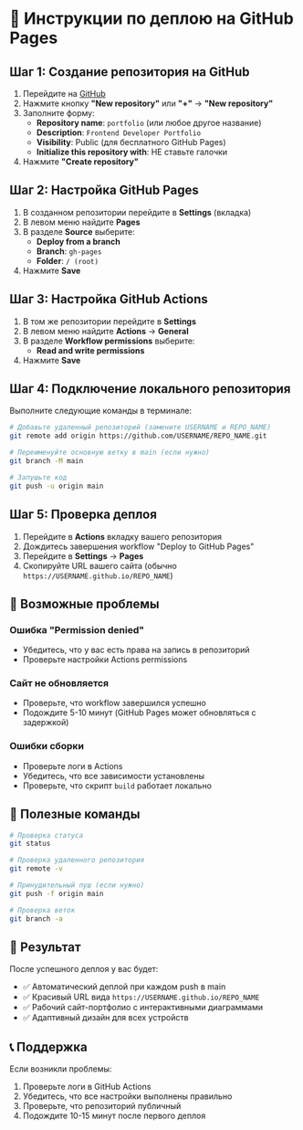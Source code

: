 # 🚀 Инструкции по деплою на GitHub Pages

## Шаг 1: Создание репозитория на GitHub

1. Перейдите на [GitHub](https://github.com)
2. Нажмите кнопку **"New repository"** или **"+"** → **"New repository"**
3. Заполните форму:
   - **Repository name**: `portfolio` (или любое другое название)
   - **Description**: `Frontend Developer Portfolio`
   - **Visibility**: Public (для бесплатного GitHub Pages)
   - **Initialize this repository with**: НЕ ставьте галочки
4. Нажмите **"Create repository"**

## Шаг 2: Настройка GitHub Pages

1. В созданном репозитории перейдите в **Settings** (вкладка)
2. В левом меню найдите **Pages**
3. В разделе **Source** выберите:
   - **Deploy from a branch**
   - **Branch**: `gh-pages`
   - **Folder**: `/ (root)`
4. Нажмите **Save**

## Шаг 3: Настройка GitHub Actions

1. В том же репозитории перейдите в **Settings**
2. В левом меню найдите **Actions** → **General**
3. В разделе **Workflow permissions** выберите:
   - **Read and write permissions**
4. Нажмите **Save**

## Шаг 4: Подключение локального репозитория

Выполните следующие команды в терминале:

```bash
# Добавьте удаленный репозиторий (замените USERNAME и REPO_NAME)
git remote add origin https://github.com/USERNAME/REPO_NAME.git

# Переименуйте основную ветку в main (если нужно)
git branch -M main

# Запушьте код
git push -u origin main
```

## Шаг 5: Проверка деплоя

1. Перейдите в **Actions** вкладку вашего репозитория
2. Дождитесь завершения workflow "Deploy to GitHub Pages"
3. Перейдите в **Settings** → **Pages**
4. Скопируйте URL вашего сайта (обычно `https://USERNAME.github.io/REPO_NAME`)

## 🔧 Возможные проблемы

### Ошибка "Permission denied"
- Убедитесь, что у вас есть права на запись в репозиторий
- Проверьте настройки Actions permissions

### Сайт не обновляется
- Проверьте, что workflow завершился успешно
- Подождите 5-10 минут (GitHub Pages может обновляться с задержкой)

### Ошибки сборки
- Проверьте логи в Actions
- Убедитесь, что все зависимости установлены
- Проверьте, что скрипт `build` работает локально

## 📝 Полезные команды

```bash
# Проверка статуса
git status

# Проверка удаленного репозитория
git remote -v

# Принудительный пуш (если нужно)
git push -f origin main

# Проверка веток
git branch -a
```

## 🎯 Результат

После успешного деплоя у вас будет:
- ✅ Автоматический деплой при каждом push в main
- ✅ Красивый URL вида `https://USERNAME.github.io/REPO_NAME`
- ✅ Рабочий сайт-портфолио с интерактивными диаграммами
- ✅ Адаптивный дизайн для всех устройств

## 📞 Поддержка

Если возникли проблемы:
1. Проверьте логи в GitHub Actions
2. Убедитесь, что все настройки выполнены правильно
3. Проверьте, что репозиторий публичный
4. Подождите 10-15 минут после первого деплоя 